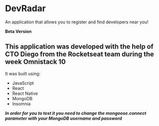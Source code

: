 # DevRadar

An application that allows you to register and find developers near you!

**Beta Version**

## This application was developed with the help of CTO Diego from the Rocketseat team during the week Omnistack 10


It was built using:

- JavaScript
- React
- React Native
- MongoDB
- Insomnia

**_In order for you to test it you need to change the mongoose.connect parameter with your MongoDB username and password_**

